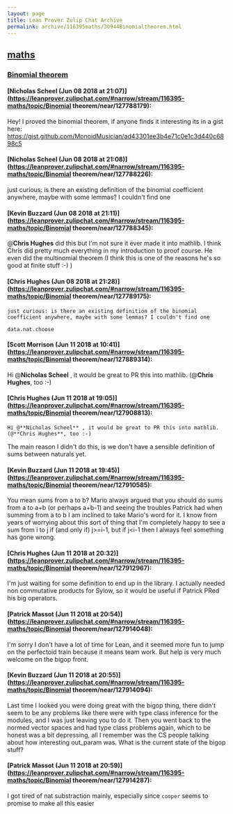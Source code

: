 ```yaml
---
layout: page
title: Lean Prover Zulip Chat Archive 
permalink: archive/116395maths/30944Binomialtheorem.html
---
```


## [maths](index.html)
### [Binomial theorem](30944Binomialtheorem.html)

#### [Nicholas Scheel (Jun 08 2018 at 21:07)](https://leanprover.zulipchat.com/#narrow/stream/116395-maths/topic/Binomial theorem/near/127788179):
Hey! I proved the binomial theorem, if anyone finds it interesting its in a gist here: https://gist.github.com/MonoidMusician/ad43301ee3b4e71c0e1c3d440c6898c5

#### [Nicholas Scheel (Jun 08 2018 at 21:08)](https://leanprover.zulipchat.com/#narrow/stream/116395-maths/topic/Binomial theorem/near/127788226):
just curious: is there an existing definition of the binomial coefficient anywhere, maybe with some lemmas? I couldn't find one

#### [Kevin Buzzard (Jun 08 2018 at 21:11)](https://leanprover.zulipchat.com/#narrow/stream/116395-maths/topic/Binomial theorem/near/127788345):
@**Chris Hughes** did this but I'm not sure it ever made it into mathlib. I think Chris did pretty much everything in my introduction to proof course. He even did the multinomial theorem (I think this is one of the reasons he's so good at finite stuff :-) )

#### [Chris Hughes (Jun 08 2018 at 21:28)](https://leanprover.zulipchat.com/#narrow/stream/116395-maths/topic/Binomial theorem/near/127789175):
```quote
just curious: is there an existing definition of the binomial coefficient anywhere, maybe with some lemmas? I couldn't find one
```
`data.nat.choose`

#### [Scott Morrison (Jun 11 2018 at 10:41)](https://leanprover.zulipchat.com/#narrow/stream/116395-maths/topic/Binomial theorem/near/127889314):
Hi @**Nicholas Scheel** , it would be great to PR this into mathlib. (@**Chris Hughes**, too :-)

#### [Chris Hughes (Jun 11 2018 at 19:05)](https://leanprover.zulipchat.com/#narrow/stream/116395-maths/topic/Binomial theorem/near/127908813):
```quote
Hi @**Nicholas Scheel** , it would be great to PR this into mathlib. (@**Chris Hughes**, too :-)
```
The main reason I didn't do this, is we don't have a sensible definition of sums between naturals yet.

#### [Kevin Buzzard (Jun 11 2018 at 19:45)](https://leanprover.zulipchat.com/#narrow/stream/116395-maths/topic/Binomial theorem/near/127910585):
You mean sums from a to b? Mario always argued that you should do sums from a to a+b (or perhaps a+b-1) and seeing the troubles Patrick had when summing from a to b I am inclined to take Mario's word for it. I know from years of worrying about this sort of thing that I'm completely happy to see a sum from i to j if (and only if) j>=i-1, but if j<i-1 then I always feel something has gone wrong.

#### [Chris Hughes (Jun 11 2018 at 20:32)](https://leanprover.zulipchat.com/#narrow/stream/116395-maths/topic/Binomial theorem/near/127912967):
I'm just waiting for some definition to end up in the library. I actually needed non commutative products for Sylow, so it would be useful if Patrick PRed his big operators.

#### [Patrick Massot (Jun 11 2018 at 20:54)](https://leanprover.zulipchat.com/#narrow/stream/116395-maths/topic/Binomial theorem/near/127914048):
I'm sorry I don't have a lot of time for Lean, and it seemed more fun to jump on the perfectoid train because it means team work. But help is very much welcome on the bigop front.

#### [Kevin Buzzard (Jun 11 2018 at 20:55)](https://leanprover.zulipchat.com/#narrow/stream/116395-maths/topic/Binomial theorem/near/127914094):
Last time I looked you were doing great with the bigop thing, there didn't seem to be any problems like there were with type class inference for the modules, and I was just leaving you to do it. Then you went back to the normed vector spaces and had type class problems again, which to be honest was a bit depressing, all I remember was the CS people talking about how interesting out_param was. What is the current state of the bigop stuff?

#### [Patrick Massot (Jun 11 2018 at 20:59)](https://leanprover.zulipchat.com/#narrow/stream/116395-maths/topic/Binomial theorem/near/127914287):
I got tired of nat substraction mainly, especially since `cooper` seems to promise to make all this easier

